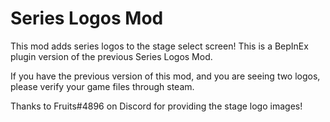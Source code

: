 # Series Logos Mod

This mod adds series logos to the stage select screen!
This is a BepInEx plugin version of the previous Series Logos Mod.

If you have the previous version of this mod, and you are seeing two logos, please verify your game files through steam.

Thanks to Fruits#4896 on Discord for providing the stage logo images!